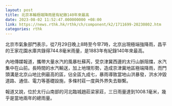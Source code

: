 ```yaml
---
layout: post
title: 北京本輪極端降雨是有紀錄140年來最高
date: 2023-08-02 11:52:47.000000000 +08:00
link: https://news.rthk.hk/rthk/ch/component/k2/1711699-20230802.htm
categories: rthk
---
```


北京市氣象部門表示，從7月29日晚上8時至今早7時，北京出現極端強降雨，昌平的王家花園水庫共錄得744.8毫米雨量，是1883年有紀錄140年來最高。

內地傳媒報道，攜帶大量水汽的風暴杜蘇芮，受京津冀西邊的太行山脈阻擋，水汽集中在山前。長時間的水汽輸送，加上地理形勢，造成京津冀地區極端降雨，而門頭溝是北京山地比例最高的區，佔全區九成七，暴雨導致當地山洪暴發，洪水沖毀道路、通信、電力等基礎設施，多條村莊一度與外界失去聯繫。

報道又說，位於太行山南部的河北臨城趙莊梁家莊，三日雨量達到1008.1毫米，幾乎是當地兩年的總雨量。
